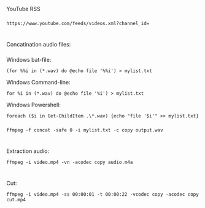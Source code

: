 YouTube RSS
###
```
https://www.youtube.com/feeds/videos.xml?channel_id=
```
#
Concatination audio files:
###
Windows bat-file:
```
(for %%i in (*.wav) do @echo file '%%i') > mylist.txt
```
Windows Command-line:
```
for %i in (*.wav) do @echo file '%i') > mylist.txt
```
Windows Powershell:
```
foreach ($i in Get-ChildItem .\*.wav) {echo "file '$i'" >> mylist.txt}
```
###
```
ffmpeg -f concat -safe 0 -i mylist.txt -c copy output.wav
```
#
Extraction audio:
```
ffmpeg -i video.mp4 -vn -acodec copy audio.m4a
```
#
Cut:
```
ffmpeg -i video.mp4 -ss 00:00:01 -t 00:00:22 -vcodec copy -acodec copy cut.mp4
```
